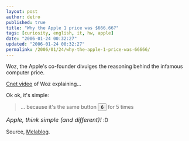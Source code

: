 ```yaml
---
layout: post
author: detro
published: true
title: "Why the Apple 1 price was $666.66?"
tags: [curiosity, english, it, hw, apple]
date: "2006-01-24 00:32:27"
updated: "2006-01-24 00:32:27"
permalink: /2006/01/24/why-the-apple-1-price-was-66666/
---
```


Woz, the Apple's co-founder divulges the reasoning behind the infamous computer price.

<a href="http://news.com.com/1606-2-5937610.html?tag=nl.e433">Cnet video</a> of Woz explaining...

Ok ok, it's simple:
<blockquote>... because it's the same button <button>6</button> for 5 times</blockquote>

<span style="font-size: 16px"><em>Apple, think simple (and different)!</em></span> :D

Source, <a href="http://www.melablog.it/post/1398/woz-spiega-il-prezzo-di-apple-i-66666">Melablog</a>.

